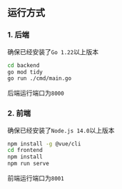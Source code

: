 ## 运行方式

### 1. 后端

确保已经安装了`Go 1.22`以上版本

```bash
cd backend
go mod tidy
go run ./cmd/main.go
```

后端运行端口为`8000`

### 2. 前端

确保已经安装了`Node.js 14.0`以上版本

```bash
npm install -g @vue/cli
cd frontend
npm install
npm run serve
```

前端运行端口为`8001`



